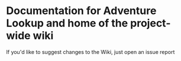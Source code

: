 # Documentation for Adventure Lookup and home of the project-wide wiki

If you'd like to suggest changes to the Wiki, just open an issue report
